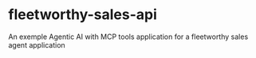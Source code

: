 # fleetworthy-sales-api
An exemple Agentic AI with MCP tools application for a fleetworthy sales agent application
